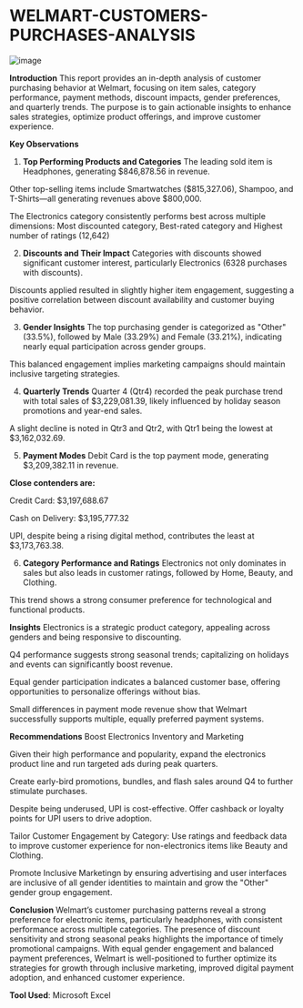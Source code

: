 # WELMART-CUSTOMERS-PURCHASES-ANALYSIS
![image](https://github.com/user-attachments/assets/e5cdd10e-d824-4745-a2c7-634f45b4756a)

**Introduction**
This report provides an in-depth analysis of customer purchasing behavior at Welmart, focusing on item sales, category performance, payment methods, discount impacts, gender preferences, and quarterly trends. The purpose is to gain actionable insights to enhance sales strategies, optimize product offerings, and improve customer experience.

 
**Key Observations**

1. **Top Performing Products and Categories**
The leading sold item is Headphones, generating $846,878.56 in revenue.

Other top-selling items include Smartwatches ($815,327.06), Shampoo, and T-Shirts—all generating revenues above $800,000.

The Electronics category consistently performs best across multiple dimensions: Most discounted category, Best-rated category and Highest number of ratings (12,642)

2. **Discounts and Their Impact**
Categories with discounts showed significant customer interest, particularly Electronics (6328 purchases with discounts).

Discounts applied resulted in slightly higher item engagement, suggesting a positive correlation between discount availability and customer buying behavior.

 
3. **Gender Insights**
The top purchasing gender is categorized as "Other" (33.5%), followed by Male (33.29%) and Female (33.21%), indicating nearly equal participation across gender groups.

This balanced engagement implies marketing campaigns should maintain inclusive targeting strategies.

 
4. **Quarterly Trends**
Quarter 4 (Qtr4) recorded the peak purchase trend with total sales of $3,229,081.39, likely influenced by holiday season promotions and year-end sales.

A slight decline is noted in Qtr3 and Qtr2, with Qtr1 being the lowest at $3,162,032.69.

 
5. **Payment Modes**
Debit Card is the top payment mode, generating $3,209,382.11 in revenue.

**Close contenders are:**

Credit Card: $3,197,688.67

Cash on Delivery: $3,195,777.32

UPI, despite being a rising digital method, contributes the least at $3,173,763.38.
 
6. **Category Performance and Ratings**
Electronics not only dominates in sales but also leads in customer ratings, followed by Home, Beauty, and Clothing.

This trend shows a strong consumer preference for technological and functional products.

 
**Insights**
Electronics is a strategic product category, appealing across genders and being responsive to discounting.

Q4 performance suggests strong seasonal trends; capitalizing on holidays and events can significantly boost revenue.

Equal gender participation indicates a balanced customer base, offering opportunities to personalize offerings without bias.

Small differences in payment mode revenue show that Welmart successfully supports multiple, equally preferred payment systems.

 
**Recommendations**
Boost Electronics Inventory and Marketing

Given their high performance and popularity, expand the electronics product line and run targeted ads during peak quarters.

Create early-bird promotions, bundles, and flash sales around Q4 to further stimulate purchases.

Despite being underused, UPI is cost-effective. Offer cashback or loyalty points for UPI users to drive adoption.

Tailor Customer Engagement by Category: Use ratings and feedback data to improve customer experience for non-electronics items like Beauty and Clothing.

Promote Inclusive Marketingn by ensuring advertising and user interfaces are inclusive of all gender identities to maintain and grow the "Other" gender group engagement.

**Conclusion**
Welmart’s customer purchasing patterns reveal a strong preference for electronic items, particularly headphones, with consistent performance across multiple categories. The presence of discount sensitivity and strong seasonal peaks highlights the importance of timely promotional campaigns. With equal gender engagement and balanced payment preferences, Welmart is well-positioned to further optimize its strategies for growth through inclusive marketing, improved digital payment adoption, and enhanced customer experience.

**Tool Used**: Microsoft Excel
